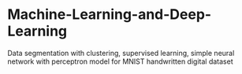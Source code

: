 # Machine-Learning-and-Deep-Learning
Data segmentation with clustering, supervised learning, simple neural network with perceptron model for MNIST handwritten digital dataset
